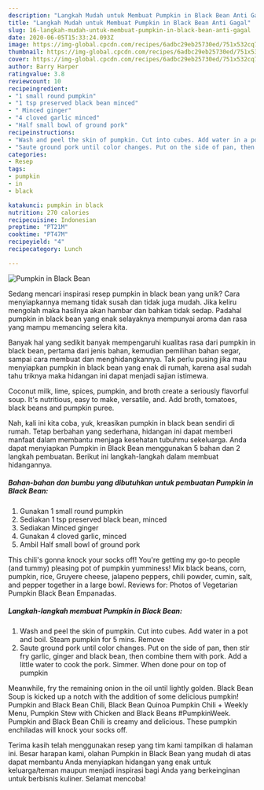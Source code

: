 ```yaml
---
description: "Langkah Mudah untuk Membuat Pumpkin in Black Bean Anti Gagal"
title: "Langkah Mudah untuk Membuat Pumpkin in Black Bean Anti Gagal"
slug: 16-langkah-mudah-untuk-membuat-pumpkin-in-black-bean-anti-gagal
date: 2020-06-05T15:33:24.093Z
image: https://img-global.cpcdn.com/recipes/6adbc29eb25730ed/751x532cq70/pumpkin-in-black-bean-recipe-main-photo.jpg
thumbnail: https://img-global.cpcdn.com/recipes/6adbc29eb25730ed/751x532cq70/pumpkin-in-black-bean-recipe-main-photo.jpg
cover: https://img-global.cpcdn.com/recipes/6adbc29eb25730ed/751x532cq70/pumpkin-in-black-bean-recipe-main-photo.jpg
author: Barry Harper
ratingvalue: 3.8
reviewcount: 10
recipeingredient:
- "1 small round pumpkin"
- "1 tsp preserved black bean minced"
- " Minced ginger"
- "4 cloved garlic minced"
- "Half small bowl of ground pork"
recipeinstructions:
- "Wash and peel the skin of pumpkin. Cut into cubes. Add water in a pot and boil. Steam pumpkin for 5 mins. Remove"
- "Saute ground pork until color changes. Put on the side of pan, then stir fry garlic, ginger and black bean, then combine them with pork. Add a little water to cook the pork. Simmer. When done pour on top of pumpkin"
categories:
- Resep
tags:
- pumpkin
- in
- black

katakunci: pumpkin in black 
nutrition: 270 calories
recipecuisine: Indonesian
preptime: "PT21M"
cooktime: "PT47M"
recipeyield: "4"
recipecategory: Lunch

---
```



![Pumpkin in Black Bean](https://img-global.cpcdn.com/recipes/6adbc29eb25730ed/751x532cq70/pumpkin-in-black-bean-recipe-main-photo.jpg)

Sedang mencari inspirasi resep pumpkin in black bean yang unik? Cara menyiapkannya memang tidak susah dan tidak juga mudah. Jika keliru mengolah maka hasilnya akan hambar dan bahkan tidak sedap. Padahal pumpkin in black bean yang enak selayaknya mempunyai aroma dan rasa yang mampu memancing selera kita.

Banyak hal yang sedikit banyak mempengaruhi kualitas rasa dari pumpkin in black bean, pertama dari jenis bahan, kemudian pemilihan bahan segar, sampai cara membuat dan menghidangkannya. Tak perlu pusing jika mau menyiapkan pumpkin in black bean yang enak di rumah, karena asal sudah tahu triknya maka hidangan ini dapat menjadi sajian istimewa.

Coconut milk, lime, spices, pumpkin, and broth create a seriously flavorful soup. It&#39;s nutritious, easy to make, versatile, and. Add broth, tomatoes, black beans and pumpkin puree.


Nah, kali ini kita coba, yuk, kreasikan pumpkin in black bean sendiri di rumah. Tetap berbahan yang sederhana, hidangan ini dapat memberi manfaat dalam membantu menjaga kesehatan tubuhmu sekeluarga. Anda dapat menyiapkan Pumpkin in Black Bean menggunakan 5 bahan dan 2 langkah pembuatan. Berikut ini langkah-langkah dalam membuat hidangannya.

<!--inarticleads1-->

##### Bahan-bahan dan bumbu yang dibutuhkan untuk pembuatan Pumpkin in Black Bean:

1. Gunakan 1 small round pumpkin
1. Sediakan 1 tsp preserved black bean, minced
1. Sediakan  Minced ginger
1. Gunakan 4 cloved garlic, minced
1. Ambil Half small bowl of ground pork


This chili&#39;s gonna knock your socks off! You&#39;re getting my go-to people (and tummy) pleasing pot of pumpkin yumminess! Mix black beans, corn, pumpkin, rice, Gruyere cheese, jalapeno peppers, chili powder, cumin, salt, and pepper together in a large bowl. Reviews for: Photos of Vegetarian Pumpkin Black Bean Empanadas. 

<!--inarticleads2-->

##### Langkah-langkah membuat Pumpkin in Black Bean:

1. Wash and peel the skin of pumpkin. Cut into cubes. Add water in a pot and boil. Steam pumpkin for 5 mins. Remove
1. Saute ground pork until color changes. Put on the side of pan, then stir fry garlic, ginger and black bean, then combine them with pork. Add a little water to cook the pork. Simmer. When done pour on top of pumpkin


Meanwhile, fry the remaining onion in the oil until lightly golden. Black Bean Soup is kicked up a notch with the addition of some delicious pumpkin! Pumpkin and Black Bean Chili, Black Bean Quinoa Pumpkin Chili + Weekly Menu, Pumpkin Stew with Chicken and Black Beans #PumpkinWeek. Pumpkin and Black Bean Chili is creamy and delicious. These pumpkin enchiladas will knock your socks off. 

Terima kasih telah menggunakan resep yang tim kami tampilkan di halaman ini. Besar harapan kami, olahan Pumpkin in Black Bean yang mudah di atas dapat membantu Anda menyiapkan hidangan yang enak untuk keluarga/teman maupun menjadi inspirasi bagi Anda yang berkeinginan untuk berbisnis kuliner. Selamat mencoba!

